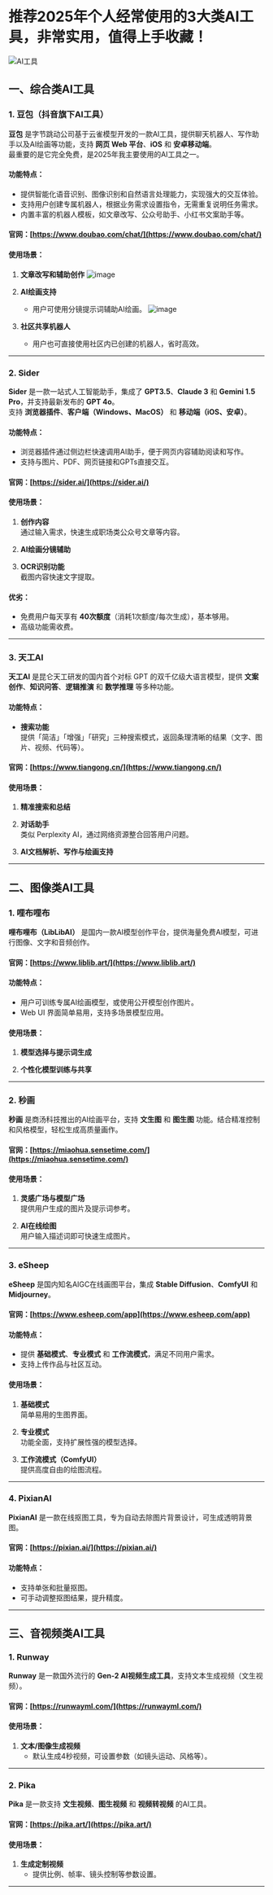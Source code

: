 # 推荐2025年个人经常使用的3大类AI工具，非常实用，值得上手收藏！

![AI工具](https://github.com/user-attachments/assets/3d42dd8d-d8e7-455a-bd11-72e4c558316e)

## 一、综合类AI工具

### 1. 豆包（抖音旗下AI工具）

**豆包** 是字节跳动公司基于云雀模型开发的一款AI工具，提供聊天机器人、写作助手以及AI绘画等功能，支持 **网页 Web 平台**、**iOS** 和 **安卓移动端**。  
最重要的是它完全免费，是2025年我主要使用的AI工具之一。

#### 功能特点：
- 提供智能化语音识别、图像识别和自然语言处理能力，实现强大的交互体验。
- 支持用户创建专属机器人，根据业务需求设置指令，无需重复说明任务需求。
- 内置丰富的机器人模板，如文章改写、公众号助手、小红书文案助手等。

#### 官网：[https://www.doubao.com/chat/](https://www.doubao.com/chat/)

#### 使用场景：
1. **文章改写和辅助创作**
 ![image](https://github.com/user-attachments/assets/b417a9ea-127e-4efb-8356-abe68393f39f)

2. **AI绘画支持**  
   - 用户可使用分镜提示词辅助AI绘画。
![image](https://github.com/user-attachments/assets/0aa85cd0-c11f-4145-a259-03e46f72c5ce)

3. **社区共享机器人**  
   - 用户也可直接使用社区内已创建的机器人，省时高效。

---

### 2. Sider

**Sider** 是一款一站式人工智能助手，集成了 **GPT3.5**、**Claude 3** 和 **Gemini 1.5 Pro**，并支持最新发布的 **GPT 4o**。  
支持 **浏览器插件**、**客户端（Windows、MacOS）** 和 **移动端（iOS、安卓）**。

#### 功能特点：
- 浏览器插件通过侧边栏快速调用AI助手，便于网页内容辅助阅读和写作。
- 支持与图片、PDF、网页链接和GPTs直接交互。

#### 官网：[https://sider.ai/](https://sider.ai/)

#### 使用场景：
1. **创作内容**  
   通过输入需求，快速生成职场类公众号文章等内容。  

2. **AI绘画分镜辅助**  

3. **OCR识别功能**  
   截图内容快速文字提取。  

#### 优劣：
- 免费用户每天享有 **40次额度**（消耗1次额度/每次生成），基本够用。
- 高级功能需收费。

---

### 3. 天工AI

**天工AI** 是昆仑天工研发的国内首个对标 GPT 的双千亿级大语言模型，提供 **文案创作**、**知识问答**、**逻辑推演** 和 **数学推理** 等多种功能。

#### 功能特点：
- **搜索功能**  
  提供「简洁」「增强」「研究」三种搜索模式，返回条理清晰的结果（文字、图片、视频、代码等）。

#### 官网：[https://www.tiangong.cn/](https://www.tiangong.cn/)

#### 使用场景：
1. **精准搜索和总结**  

2. **对话助手**  
   类似 Perplexity AI，通过网络资源整合回答用户问题。  

3. **AI文档解析、写作与绘画支持**  


---

## 二、图像类AI工具

### 1. 哩布哩布

**哩布哩布（LibLibAI）** 是国内一款AI模型创作平台，提供海量免费AI模型，可进行图像、文字和音频创作。

#### 官网：[https://www.liblib.art/](https://www.liblib.art/)

#### 功能特点：
- 用户可训练专属AI绘画模型，或使用公开模型创作图片。
- Web UI 界面简单易用，支持多场景模型应用。

#### 使用场景：
1. **模型选择与提示词生成**  

2. **个性化模型训练与共享**  

---

### 2. 秒画

**秒画** 是商汤科技推出的AI绘画平台，支持 **文生图** 和 **图生图** 功能。结合精准控制和风格模型，轻松生成高质量画作。

#### 官网：[https://miaohua.sensetime.com/](https://miaohua.sensetime.com/)

#### 使用场景：
1. **灵感广场与模型广场**  
   提供用户生成的图片及提示词参考。  

2. **AI在线绘图**  
   用户输入描述词即可快速生成图片。  

---

### 3. eSheep

**eSheep** 是国内知名AIGC在线画图平台，集成 **Stable Diffusion**、**ComfyUI** 和 **Midjourney**。

#### 官网：[https://www.esheep.com/app](https://www.esheep.com/app)

#### 功能特点：
- 提供 **基础模式**、**专业模式** 和 **工作流模式**，满足不同用户需求。
- 支持上传作品与社区互动。

#### 使用场景：
1. **基础模式**  
   简单易用的生图界面。  

2. **专业模式**  
   功能全面，支持扩展性强的模型选择。  

3. **工作流模式（ComfyUI）**  
   提供高度自由的绘图流程。  


---

### 4. PixianAI

**PixianAI** 是一款在线抠图工具，专为自动去除图片背景设计，可生成透明背景图。

#### 官网：[https://pixian.ai/](https://pixian.ai/)

#### 功能特点：
- 支持单张和批量抠图。
- 可手动调整抠图结果，提升精度。


---

## 三、音视频类AI工具

### 1. Runway

**Runway** 是一款国外流行的 **Gen-2 AI视频生成工具**，支持文本生成视频（文生视频）。

#### 官网：[https://runwayml.com/](https://runwayml.com/)

#### 使用场景：
1. **文本/图像生成视频**  
   - 默认生成4秒视频，可设置参数（如镜头运动、风格等）。  

---

### 2. Pika

**Pika** 是一款支持 **文生视频**、**图生视频** 和 **视频转视频** 的AI工具。

#### 官网：[https://pika.art/](https://pika.art/)

#### 使用场景：
1. **生成定制视频**  
   - 提供比例、帧率、镜头控制等参数设置。  

---


